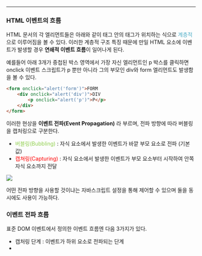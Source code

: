 
---

### HTML 이벤트의 흐름

HTML 문서의 각 엘리먼트들은 아래와 같이 태그 안의 태그가 위치하는 식으로 <font color="#4bacc6">계층적</font>으로 이루어짐을 볼 수 있다. 이러한 계층적 구조 특징 때문에 만일 HTML 요소에 이벤트가 발생할 경우 **연쇄적 이벤트 흐름**이 일어나게 된다.

예를들어 아래 3개가 중첩된 박스 영역에서 가장 자신 엘리먼트인 p 박스를 클릭하면 onclick 이벤트 스크립트가 p 뿐만 아니라 그의 부모인 div와 form 엘리먼트도 발생함을 볼 수 있다.

```html
<form onclick="alert('form')">FORM
    <div onclick="alert('div')">DIV
    	<p onclick="alert('p')">P</p>
    </div>
</form>
```

이러한 현상을 **이벤트 전파(Event Propagation)** 라 부르며, 전파 방향에 따라 버블링을 캡처링으로 구분한다.

- <font color="#92d050">버블링(Bubbling)</font> : 자식 요소에서 발생한 이벤트가 바깥 부모 요소로 전파 (기본값)
- <font color="#ff0000">캡쳐링(Capturing)</font> : 자식 요소에서 발생한 이벤트가 부모 요소부터 시작하여 안쪽 자식 요소까지 전달

![](https://i.imgur.com/GsPL0bn.png)

어떤 전파 방향을 사용할 것이냐는 자바스크립트 설정을 통해 제어할 수 있으며 둘을 동시에도 사용이 가능하다.

### 이벤트 전파 흐름

표준 DOM 이벤트에서 정의한 이벤트 흐름엔 다음 3가지가 있다. 

- 캡처링 단계 : 이벤트가 하위 요소로 전파되는 단계
- 